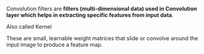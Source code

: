 Convolution filters are **filters (multi-dimensional data) used in Convolution layer which helps in extracting specific features from input data**.

Also called Kernel

These are small, learnable weight matrices that slide or convolve around the input image to produce a feature map.

